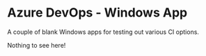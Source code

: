 # Azure DevOps - Windows App

A couple of blank Windows apps for testing out various CI options.

Nothing to see here!
